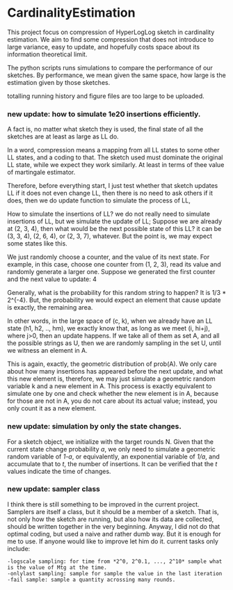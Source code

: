 # CardinalityEstimation

This project focus on compression of HyperLogLog sketch in cardinality estimation.
We aim to find some compression that does not introduce to large variance, easy to update,
and hopefully costs space about its information theoretical limit.

The python scripts runs simulations to compare the performance of our sketches.
By performance, we mean given the same space, how large is the estimation given by those
sketches.

totalling running history and figure files are too large to be uploaded.

### new update: how to simulate 1e20 insertions efficiently.
A fact is, no matter what sketch they is used, the final state of all the sketches are
at least as large as LL do.

In a word, compression means a mapping from all LL states to some other LL states,
and a coding to that. The sketch used must dominate the original LL state, while
we expect they work similarly. At least in terms of thee value of martingale estimator.

Therefore, before everything start, I just test whether that sketch updates LL
if it does not even change LL, then there is no need to ask others
if it does, then we do update function to simulate the process of LL, 

How to simulate the insertions of LL? we do not really need to simulate insertions 
of LL, but we simulate the update of LL; Suppose we are already at (2, 3, 4),
then what would be the next possible state of this LL? it can be (3, 3, 4), 
(2, 6, 4), or (2, 3, 7), whatever. But the point is, we may expect some states like this.

We just randomly choose a counter, and the value of its next state. For example, in this case,
choose one counter from (1, 2, 3), read its value and randomly generate a larger one.
Suppose we generated the first counter and the next value to update: 4

Generally, what is the probability for this random string to happen? 
It is 1/3 * 2^{-4}. But, the probability we would expect an element that cause
update is exactly, the remaining area.

In other words, in the large space of (c, k), when we already have an LL state
(h1, h2, .., hm), we exactly know that, as long as we meet (i, hi+j), where j>0, then
an update happens. If we take all of them as set A, and all the possible strings as U,
then we are randomly sampling in the set U, until we witness an element in A.

This is again, exactly, the geometric distribution of prob(A). We only care about
how many insertions has appeared before the next update, and what this new element is,
therefore, we may just simulate a geometric random variable k and a new element in A.
This process is exactly equivalent to simulate one by one and check whether the new element is in A,
because for those are not in A, you do not care about its actual value; instead, you only
count it as a new element.


### new update: simulation by only the state changes.
For a sketch object, we initialize with the target rounds N. Given that the current state change probability
*a*, we only need to simulate a geometric random variable of *1-a*, or equivalently, an exponential
variable of *1/a*, and accumulate that to *t*, the number of insertions. It can be verified that
the *t* values indicate the time of changes. 

### new update: sampler class
I think there is still something to be improved in the current project. Samplers are itself a class,
but it should be a member of a sketch. That is, not only how the sketch are running, but also 
how its data are collected, should be written together in the very beginning. 
Anyway, I did not do that optimal coding, but used a naive and rather dumb way. But it is enough
for me to use. If anyone would like to improve let him do it.
current tasks only include:

    -logscale sampling: for time from *2^0, 2^0.1, ..., 2^10* sample what is the value of Mtg at the time.
    -onlylast sampling: sample for sample the value in the last iteration
    -fail sample: sample a quantity acrossing many rounds.
